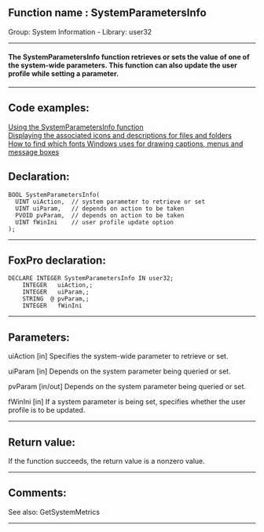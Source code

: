 
## Function name : SystemParametersInfo
Group: System Information - Library: user32    
***  


#### The SystemParametersInfo function retrieves or sets the value of one of the system-wide parameters. This function can also update the user profile while setting a parameter.
***  


## Code examples:
[Using the SystemParametersInfo function](../../samples/sample_283.md)  
[Displaying the associated icons and descriptions for files and folders](../../samples/sample_530.md)  
[How to find which fonts Windows uses for drawing captions, menus and message boxes](../../samples/sample_556.md)  

## Declaration:
```foxpro  
BOOL SystemParametersInfo(
  UINT uiAction,  // system parameter to retrieve or set
  UINT uiParam,   // depends on action to be taken
  PVOID pvParam,  // depends on action to be taken
  UINT fWinIni    // user profile update option
);  
```  
***  


## FoxPro declaration:
```foxpro  
DECLARE INTEGER SystemParametersInfo IN user32;
	INTEGER   uiAction,;
	INTEGER   uiParam,;
	STRING  @ pvParam,;
	INTEGER   fWinIni  
```  
***  


## Parameters:
uiAction 
[in] Specifies the system-wide parameter to retrieve or set.

uiParam 
[in] Depends on the system parameter being queried or set.

pvParam 
[in/out] Depends on the system parameter being queried or set. 

fWinIni 
[in] If a system parameter is being set, specifies whether the user profile is to be updated.  
***  


## Return value:
If the function succeeds, the return value is a nonzero value.  
***  


## Comments:
See also: GetSystemMetrics   
  
***  

